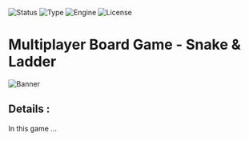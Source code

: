 ![Status](https://badgen.net/badge/Status/PreRelease/orange?icon=github)
![Type](https://badgen.net/badge/Type/OpenSource/yellow)
![Engine](https://badgen.net/badge/Engine/Unity/blue)
![License](https://badgen.net/badge/license/MIT/green)

# **Multiplayer Board Game - Snake & Ladder**
![Banner](https://private-user-images.githubusercontent.com/101796812/309826049-8e9e9bdc-cbb3-4882-81a6-53d7e2910fb4.png?jwt=eyJhbGciOiJIUzI1NiIsInR5cCI6IkpXVCJ9.eyJpc3MiOiJnaXRodWIuY29tIiwiYXVkIjoicmF3LmdpdGh1YnVzZXJjb250ZW50LmNvbSIsImtleSI6ImtleTUiLCJleHAiOjE3MDk1Njk3NjYsIm5iZiI6MTcwOTU2OTQ2NiwicGF0aCI6Ii8xMDE3OTY4MTIvMzA5ODI2MDQ5LThlOWU5YmRjLWNiYjMtNDg4Mi04MWE2LTUzZDdlMjkxMGZiNC5wbmc_WC1BbXotQWxnb3JpdGhtPUFXUzQtSE1BQy1TSEEyNTYmWC1BbXotQ3JlZGVudGlhbD1BS0lBVkNPRFlMU0E1M1BRSzRaQSUyRjIwMjQwMzA0JTJGdXMtZWFzdC0xJTJGczMlMkZhd3M0X3JlcXVlc3QmWC1BbXotRGF0ZT0yMDI0MDMwNFQxNjI0MjZaJlgtQW16LUV4cGlyZXM9MzAwJlgtQW16LVNpZ25hdHVyZT1kZTc5Y2FiOWZmNWEzNDJiNzg2ZmE2MDcyYjdhNTlkN2MzN2FhYmVmZGQ1M2ViYjA0NjE3ZGRhY2U2ZTM0YTdiJlgtQW16LVNpZ25lZEhlYWRlcnM9aG9zdCZhY3Rvcl9pZD0wJmtleV9pZD0wJnJlcG9faWQ9MCJ9.epAVoVm47aEhh0amP1bTWqVSjzpD-loPu11LJ4jj7YA)

## **Details :**
In this game ... 
